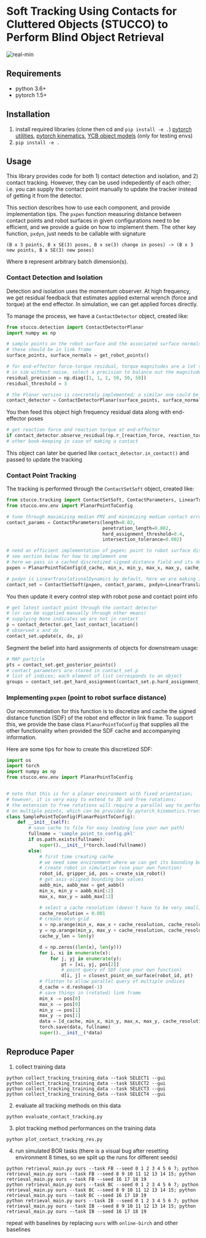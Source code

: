 # Soft Tracking Using Contacts for Cluttered Objects (STUCCO) to Perform Blind Object Retrieval

![real-min](https://user-images.githubusercontent.com/5508542/133346489-cc83db1c-28d3-4a69-8ae2-865b12b4cbd7.png)

## Requirements

- python 3.6+
- pytorch 1.5+

## Installation

1. install required libraries (clone then cd and `pip install -e .`)
   [pytorch utilities](https://github.com/UM-ARM-Lab/arm_pytorch_utilities),
   [pytorch kinematics](https://github.com/UM-ARM-Lab/pytorch_kinematics),
   [YCB object models](https://github.com/eleramp/pybullet-object-models) (only for testing envs)
2. `pip install -e .`

## Usage

This library provides code for both 1) contact detection and isolation, and 2) contact tracking. However, they can be
used indepedently of each other; i.e. you can supply the contact point manually to update the tracker instead of getting
it from the detector.

This section describes how to use each component, and provide implementation tips. The `pxpen` function measuring
distance between contact points and robot surfaces in given configurations need to be efficient, and we provide a guide
on how to implement them. The other key function, `pxdyn`, just needs to be callable with signature

```
(B x 3 points, B x SE(3) poses, B x se(3) change in poses) -> (B x 3 new points, B x SE(3) new poses)
```

Where `B` represent arbitrary batch dimension(s).

### Contact Detection and Isolation

Detection and isolation uses the momentum observer. At high frequency, we get residual feedback that estimates applied
external wrench (force and torque) at the end effector. In simulation, we can get applied forces directly.

To manage the process, we have a `ContactDetector` object, created like:

```python
from stucco.detection import ContactDetectorPlanar
import numpy as np

# sample points on the robot surface and the associated surface normals (your function)
# these should be in link frame
surface_points, surface_normals = get_robot_points()

# for end-effector force-torque residual, torque magnitudes are a lot smaller
# in sim without noise, select a precision to balance out the magnitudes
residual_precision = np.diag([1, 1, 1, 50, 50, 50])
residual_threshold = 3

# the Planar version is concretely implemented; a similar one could be implemented to handle more general cases
contact_detector = ContactDetectorPlanar(surface_points, surface_normals, residual_precision, residual_threshold)
```

You then feed this object high frequency residual data along with end-effector poses

```python
# get reaction force and reaction torque at end-effector 
if contact_detector.observe_residual(np.r_[reaction_force, reaction_torque], pose):
# other book-keeping in case of making a contact
```

This object can later be queried like `contact_detector.in_contact()` and passed to update the tracking

### Contact Point Tracking

The tracking is performed through the `ContactSetSoft` object, created like:

```python
from stucco.tracking import ContactSetSoft, ContactParameters, LinearTranslationalDynamics
from stucco.env.env import PlanarPointToConfig

# tune through maximizing median FMI and minimizing median contact error on a training set
contact_params = ContactParameters(length=0.02,
                                   penetration_length=0.002,
                                   hard_assignment_threshold=0.4,
                                   intersection_tolerance=0.002)

# need an efficient implementation of pxpen; point to robot surface distance at a certain config
# see section below for how to implement one
# here we pass in a cached discretized signed distance field and its description
pxpen = PlanarPointToConfig(d_cache, min_x, min_y, max_x, max_y, cache_resolution, cache_y_len)

# pxdyn is LinearTranslationalDynamics by default, here we are making it explicit
contact_set = ContactSetSoft(pxpen, contact_params, pxdyn=LinearTranslationalDynamics())
```

You then update it every control step with robot pose and contact point info

```python
# get latest contact point through the contact detector 
# (or can be supplied manually through other means)
# supplying None indicates we are not in contact
p = contact_detector.get_last_contact_location()
# observed x and dx 
contact_set.update(x, dx, p)
```

Segment the belief into hard assignments of objects for downstream usage:

```python
# MAP particle
pts = contact_set.get_posterior_points()
# contact parameters are stored in contact_set.p
# list of indices; each element of list corresponds to an object
groups = contact_set.get_hard_assignment(contact_set.p.hard_assignment_threshold)
```

### Implementing `pxpen` (point to robot surface distance)

Our recommendation for this function is to discretize and cache the signed distance function (SDF)
of the robot end effector in link frame. To support this, we provide the base class `PlanarPointToConfig` that supplies
all the other functionality when provided the SDF cache and accompanying information.

Here are some tips for how to create this discretized SDF:

```python
import os
import torch
import numpy as np
from stucco.env.env import PlanarPointToConfig


# note that this is for a planar environment with fixed orientation; 
# however, it is very easy to extend to 3D and free rotations; 
# the extension to free rotations will require a parallel way to perform rigid body transforms 
# on multiple points, which can be provided by pytorch_kinematics.transforms
class SamplePointToConfig(PlanarPointToConfig):
    def __init__(self):
        # save cache to file for easy loading (use your own path)
        fullname = 'sample_point_to_config.pkl'
        if os.path.exists(fullname):
            super().__init__(*torch.load(fullname))
        else:
            # first time creating cache
            # we need some environment where we can get its bounding box and query an SDF
            # create robot in simulation (use your own function)
            robot_id, gripper_id, pos = create_sim_robot()
            # get axis-aligned bounding box values
            aabb_min, aabb_max = get_aabb()
            min_x, min_y = aabb_min[:2]
            max_x, max_y = aabb_max[:2]

            # select a cache resolution (doesn't have to be very small)
            cache_resolution = 0.001
            # create mesh grid
            x = np.arange(min_x, max_x + cache_resolution, cache_resolution)
            y = np.arange(min_y, max_y + cache_resolution, cache_resolution)
            cache_y_len = len(y)

            d = np.zeros((len(x), len(y)))
            for i, xi in enumerate(x):
                for j, yj in enumerate(y):
                    pt = [xi, yj, pos[2]]
                    # point query of SDF (use your own function)
                    d[i, j] = closest_point_on_surface(robot_id, pt)
            # flatten to allow parallel query of multiple indices
            d_cache = d.reshape(-1)
            # save things in (rotated) link frame
            min_x -= pos[0]
            max_x -= pos[0]
            min_y -= pos[1]
            max_y -= pos[1]
            data = [d_cache, min_x, min_y, max_x, max_y, cache_resolution, cache_y_len]
            torch.save(data, fullname)
            super().__init__(*data)
```

## Reproduce Paper

1. collect training data

```shell
python collect_tracking_training_data --task SELECT1 --gui
python collect_tracking_training_data --task SELECT2 --gui
python collect_tracking_training_data --task SELECT3 --gui
python collect_tracking_training_data --task SELECT4 --gui
```

2. evaluate all tracking methods on this data

```shell
python evaluate_contact_tracking.py
```

3. plot tracking method performances on the training data

```shell
python plot_contact_tracking_res.py
```

4. run simulated BOR tasks (there is a visual bug after resetting environment 8 times, so we split up the runs for
   different seeds)

```shell
python retrieval_main.py ours --task FB --seed 0 1 2 3 4 5 6 7; python retrieval_main.py ours --task FB --seed 8 9 10 11 12 13 14 15; python retrieval_main.py ours --task FB --seed 16 17 18 19
python retrieval_main.py ours --task BC --seed 0 1 2 3 4 5 6 7; python retrieval_main.py ours --task BC --seed 8 9 10 11 12 13 14 15; python retrieval_main.py ours --task BC --seed 16 17 18 19
python retrieval_main.py ours --task IB --seed 0 1 2 3 4 5 6 7; python retrieval_main.py ours --task IB --seed 8 9 10 11 12 13 14 15; python retrieval_main.py ours --task IB --seed 16 17 18 19
```

repeat with baselines by replacing `ours` with `online-birch` and other baselines
